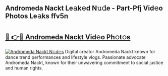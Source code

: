 ## Andromeda Nackt Le𝚊k𝚎d N𝚞𝚍e - Part-Pfj Vid𝚎o Photos Le𝚊ks ffv5n

# <h2><a href="http://fb30g25.evod.top/?m=Andromeda+Nackt">🔗 👉🔴 Andromeda Nackt Vid𝚎o Ph𝚘t𝚘s</a></h2>

[![Andromeda Nackt N𝚞d𝚎s](https://i.imgur.com/8V9OHl7.gif)](http://fb30g25.evod.top/?m=Andromeda+Nackt)
Digital creator Andromeda Nackt known for dance trend performances and lifestyle vlogs. Passionate advocate Andromeda Nackt, known for their unwavering commitment to social justice and human rights. 
